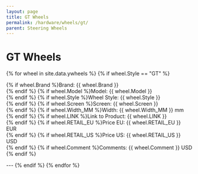 ```yaml
---
layout: page
title: GT Wheels
permalink: /hardware/wheels/gt/
parent: Steering Wheels
---
```


# GT Wheels 

{% for wheel in site.data.ywheels %}
{% if wheel.Style == "GT" %}
<p>
{% if wheel.Brand %}Brand: {{ wheel.Brand }}<br>{% endif %}
{% if wheel.Model %}Model: {{ wheel.Model }}<br>{% endif %}
{% if wheel.Style %}Wheel Style: {{ wheel.Style }}<br>{% endif %}
{% if wheel.Screen %}Screen: {{ wheel.Screen }}<br>{% endif %}
{% if wheel.Width_MM %}Width: {{ wheel.Width_MM }} mm<br>{% endif %}
{% if wheel.LINK %}Link to Product: {{ wheel.LINK }}<br>{% endif %}
{% if wheel.RETAIL_EU %}Price EU: {{ wheel.RETAIL_EU }} EUR<br>{% endif %}
{% if wheel.RETAIL_US %}Price US: {{ wheel.RETAIL_US }} USD<br>{% endif %}
{% if wheel.Comment %}Comments: {{ wheel.Comment }} USD<br>{% endif %}
</p>
---
{% endif %}
{% endfor %}
